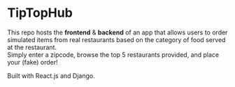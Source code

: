 # TipTopHub

This repo hosts the **frontend** & **backend** of an app that allows users to order  
simulated items from real restaurants based on the category of food served at the restaurant.  
Simply enter a zipcode, browse the top 5 restaurants provided, and place your (fake) order!  

Built with React.js and Django. 
